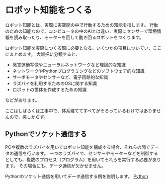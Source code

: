 # ロボット知能をつくる
ロボット知能とは、実際に実空間の中で行動するための知能を指します。
行動のための知能なので、コンピュータの中のAIとは違い、実際にセンサーで環境情報を読み取ったり、モーターを回して動き回るロボットをつくります。

ロボット知能を実際につくる際に必要となる、いくつかの項目についてい、ここにまとめます。
大雑把に分類すると、
  * 感覚運動写像やニューラルネットワークなど理論的な知識
  * ネットワークやPythonプログラミングなどのソフトウェア的な知識
  * サーボモータやセンサーなど、電子回路的な知識
  * ラズパイを利用するためのOSに関する知識
  * ロボットの筐体を作成するための知識

などがあります。

ここはしばらくは工事中で、体系建ててすべてがそろっているわけではありませんので、悪しからず。

## Pythonでソケット通信する
PCや複数のラズパイを用いてロボット知能を構成する場合、それらの間でデータの通信を行います。
一つのラズパイで、センサーやモーターなどを制御するとしても、複数のプロセス（プログラム）を用いてそれらを実行する必要があります。
その場合にも、データ通信が欠かせません。

Pythonのソケット通信を用いてデータ通信する例を説明します。
[Python](https://github.com/HondaLab/textbook/wiki/Python%E3%81%A7socket%E9%80%9A%E4%BF%A1%E3%81%99%E3%82%8B)
